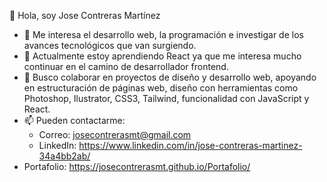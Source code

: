   👋 Hola, soy Jose Contreras Martínez
  - 👀 Me interesa el desarrollo web, la programación e investigar de los avances tecnológicos que van surgiendo. 
  - 🌱 Actualmente estoy aprendiendo React ya que me interesa mucho continuar en el camino de desarrollador frontend.
  - 💞️ Busco colaborar en proyectos de diseño y desarrollo web, apoyando en estructuración de páginas web, diseño con herramientas como Photoshop, Ilustrator, CSS3, Tailwind, funcionalidad con JavaScript y React.
  - 📫 Pueden contactarme: 
      - Correo: josecontrerasmt@gmail.com
      - LinkedIn: https://www.linkedin.com/in/jose-contreras-martinez-34a4bb2ab/ 
  - Portafolio: https://josecontrerasmt.github.io/Portafolio/
